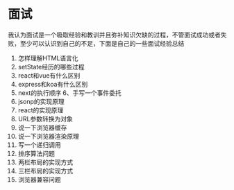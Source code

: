 # 面试
我认为面试是一个吸取经验和教训并且弥补知识欠缺的过程，不管面试成功或者失败，至少可以认识到自己的不足，下面是自己的一些面试经验总结

1. 怎样理解HTML语言化
2. setState经历的哪些过程
3. react和vue有什么区别
4. express和koa有什么区别
5. next的执行顺序
6、手写一个事件委托
7. jsonp的实现原理
8. react的实现原理
9. URL参数转换为对象
10. 说一下浏览器缓存
11. 说一下浏览器渲染原理
12. 写一个递归调用
13. 排序算法问题
14. 两栏布局的实现方式
15. 三栏布局的实现方式
16. 浏览器兼容问题
